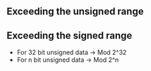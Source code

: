 ## Exceeding the unsigned range
## Exceeding the signed range

- For 32 bit unsigned data -> Mod 2^32
- For n bit unsigned data -> Mod 2^n
